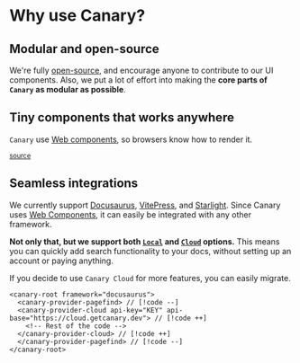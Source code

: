 <script setup>
import Headline from '../../../components/Headline.vue'
import SizeChart from '../../../components/SizeChart.vue'
import Demo from '../../../components/Demo.vue'

import { data as canarySearch } from '../../../data/size_canary_search.data.js'
import { data as canaryAll } from '../../../data/size_canary_all.data.js'
import { data as docsearch } from '../../../data/size_docsearch.data.js'
import { data as inkeep } from '../../../data/size_inkeep.data.js'
import { data as kapa } from '../../../data/size_kapa.data.js'
import { data as mendable } from '../../../data/size_mendable.data.js'

const packages = {
    "@docsearch/js": docsearch.size,
    '🐤@getcanary/web (Search)': canarySearch.size,
    '🐤@getcanary/web (Search + Ask)': canaryAll.size,
    "kapa-widget.bundle.js": kapa.size,
    "@mendable/search": mendable.size,
    "@inkeep/uikit-js": inkeep.size,
}
</script>

# Why use Canary?

## Modular and open-source

We're fully [open-source](https://github.com/fastrepl/canary), and encourage anyone to contribute to our UI components. Also, we put a lot of effort into making the **core parts of `Canary` as modular as possible**.

## Tiny components that works anywhere

`Canary` use [Web components](https://developer.mozilla.org/en-US/docs/Web/Web_Components), so browsers know how to render it.

<sub><a href="https://github.com/fastrepl/canary/tree/main/js/apps/docs/data">source</a></sub>

<SizeChart 
title="Bundle size (Uncompressed)"
:labels="Object.keys(packages)"
:values="Object.values(packages)"
/>

## Seamless integrations

We currently support [Docusaurus](https://docusaurus.io/), [VitePress](https://vitepress.dev/), and [Starlight](https://starlight.astro.build/). Since Canary uses [Web Components](https://developer.mozilla.org/en-US/docs/Web/Web_Components), it can easily be integrated with any other framework.

**Not only that, but we support both [`Local`](/docs/local/intro) and [`Cloud`](/docs/cloud/intro) options.**
This means you can quickly add search functionality to your docs, without setting up an account or paying anything.

If you decide to use `Canary Cloud` for more features, you can easily migrate.

```html-vue
<canary-root framework="docusaurus">
  <canary-provider-pagefind> // [!code --]
  <canary-provider-cloud api-key="KEY" api-base="https://cloud.getcanary.dev"> // [!code ++]
    <!-- Rest of the code -->
  </canary-provider-cloud> // [!code ++]
  </canary-provider-pagefind> // [!code --]
</canary-root>
```
